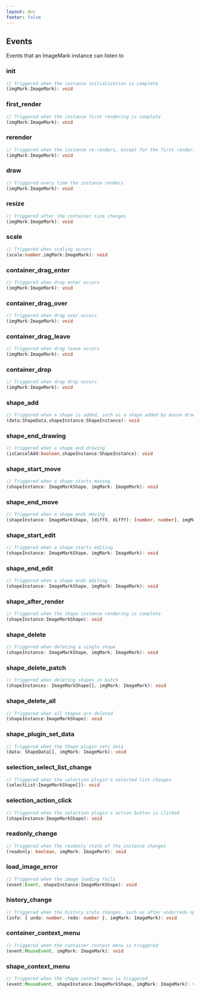 ```yaml
---
layout: doc
footer: false
---
```


## Events

Events that an ImageMark instance can listen to

### init

```ts
// Triggered when the instance initialization is complete
(imgMark:ImageMark): void
```

### first_render

```ts
// Triggered when the instance first rendering is complete
(imgMark:ImageMark): void
```

### rerender

```ts
// Triggered when the instance re-renders, except for the first rendering
(imgMark:ImageMark): void
```

### draw

```ts
// Triggered every time the instance renders
(imgMark:ImageMark): void
```

### resize

```ts
// Triggered after the container size changes
(imgMark:ImageMark): void
```

### scale

```ts
// Triggered when scaling occurs
(scale:number,imgMark:ImageMark): void
```

### container_drag_enter

```ts
// Triggered when drag enter occurs
(imgMark:ImageMark): void
```

### container_drag_over

```ts
// Triggered when drag over occurs
(imgMark:ImageMark): void
```

### container_drag_leave

```ts
// Triggered when drag leave occurs
(imgMark:ImageMark): void
```

### container_drop

```ts
// Triggered when drag drop occurs
(imgMark:ImageMark): void
```

### shape_add

```ts
// Triggered when a shape is added, such as a shape added by mouse drawing
(data:ShapeData,shapeInstance:ShapeInstance): void
```

### shape_end_drawing

```ts
// Triggered when a shape end drawing
(isCancelAdd:boolean,shapeInstance:ShapeInstance): void
```

### shape_start_move

```ts
// Triggered when a shape starts moving
(shapeInstance: ImageMarkShape, imgMark: ImageMark): void
```

### shape_end_move

```ts
// Triggered when a shape ends moving
(shapeInstance: ImageMarkShape, [diffX, diffY]: [number, number], imgMark: ImageMark): void
```

### shape_start_edit

```ts
// Triggered when a shape starts editing
(shapeInstance: ImageMarkShape, imgMark: ImageMark): void
```

### shape_end_edit

```ts
// Triggered when a shape ends editing
(shapeInstance: ImageMarkShape, imgMark: ImageMark): void
```

### shape_after_render

```ts
// Triggered when the shape instance rendering is complete
(shapeInstance:ImageMarkShape): void
```

### shape_delete

```ts
// Triggered when deleting a single shape
(shapeInstance: ImageMarkShape, imgMark: ImageMark): void
```

### shape_delete_patch

```ts
// Triggered when deleting shapes in batch
(shapeInstances: ImageMarkShape[], imgMark: ImageMark): void
```

### shape_delete_all

```ts
// Triggered when all shapes are deleted
(shapeInstance:ImageMarkShape): void
```

### shape_plugin_set_data

```ts
// Triggered when the Shape plugin sets data
(data: ShapeData[], imgMark: ImageMark): void
```

### selection_select_list_change

```ts
// Triggered when the selection plugin's selected list changes
(selectList:ImageMarkShape[]): void
```

### selection_action_click

```ts
// Triggered when the selection plugin's action button is clicked
(shapeInstance:ImageMarkShape): void
```

### readonly_change

```ts
// Triggered when the readonly state of the instance changes
(readonly: boolean, imgMark: ImageMark): void
```

### load_image_error

```ts
// Triggered when the image loading fails
(event:Event, shapeInstance:ImageMarkShape): void
```

### history_change

```ts
// Triggered when the history state changes, such as after undo/redo operations
(info: { undo: number, redo: number }, imgMark: ImageMark): void
```

### container_context_menu

```ts
// Triggered when the container context menu is triggered
(event:MouseEvent, imgMark: ImageMark): void
```

### shape_context_menu

```ts
// Triggered when the shape context menu is triggered
(event:MouseEvent, shapeInstance:ImageMarkShape, imgMark: ImageMark): void
```
